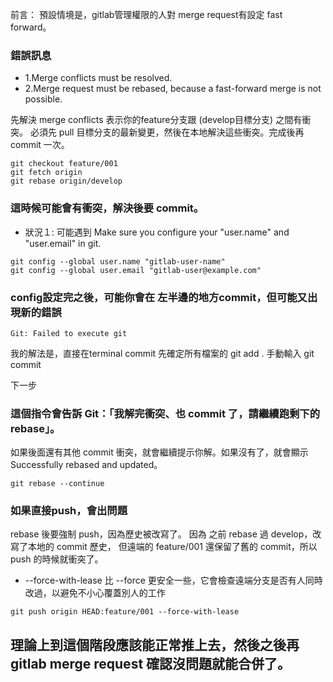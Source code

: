 前言：
預設情境是，gitlab管理權限的人對 merge request有設定 fast forward。

### 錯誤訊息
- 1.Merge conflicts must be resolved. 
- 2.Merge request must be rebased, because a fast-forward merge is not possible.

先解決 merge conflicts 表示你的feature分支跟 (develop目標分支) 之間有衝突。
必須先 pull 目標分支的最新變更，然後在本地解決這些衝突。完成後再 commit 一次。

```
git checkout feature/001
git fetch origin
git rebase origin/develop
```

### 這時候可能會有衝突，解決後要 commit。
- 狀況１: 可能遇到 Make sure you configure your "user.name" and "user.email" in git.

```
git config --global user.name "gitlab-user-name"
git config --global user.email "gitlab-user@example.com"
```

### config設定完之後，可能你會在 左半邊的地方commit，但可能又出現新的錯誤

```
Git: Failed to execute git
```

我的解法是，直接在terminal commit 
先確定所有檔案的 git add . 
手動輸入 git commit 

下一步
### 這個指令會告訴 Git：「我解完衝突、也 commit 了，請繼續跑剩下的 rebase」。
如果後面還有其他 commit 衝突，就會繼續提示你解。如果沒有了，就會顯示 Successfully rebased and updated。
```
git rebase --continue
```

### 如果直接push，會出問題
rebase 後要強制 push，因為歷史被改寫了。
因為 之前 rebase 過 develop，改寫了本地的 commit 歷史，
但遠端的 feature/001 還保留了舊的 commit，所以 push 的時候就衝突了。

- --force-with-lease 比 --force 更安全一些，它會檢查遠端分支是否有人同時改過，以避免不小心覆蓋別人的工作
```
git push origin HEAD:feature/001 --force-with-lease
``` 

## 理論上到這個階段應該能正常推上去，然後之後再 gitlab merge request 確認沒問題就能合併了。
